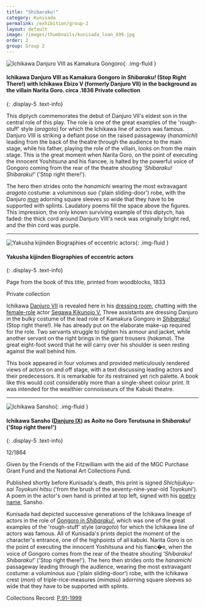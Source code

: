 ```yaml
---
title: "Shibaraku!"
category: Kunisada
permalink: /exhibition/group-2
layout: default
image: /images/thumbnails/kunisada_loan_499.jpg
order: 2
group: Group 2
---
```

![Ichikawa Danjuro VIII as Kamakura Gongoro]({{site.baseurl}}/images/prints/kunisada_loan_499.jpg){: .img-fluid }

#### Ichikawa Danjuro VIII as Kamakura Gongoro in _Shibaraku!_ (Stop Right There!) with Ichikawa Ebizo V (formerly Danjuro VII) in the background as the villain Narita Goro. circa .1836 Private collection
{: .display-5 .text-info}

This diptych commemorates the debut of Danjuro VII's eldest son in the central role of this play. The role is one of the great examples of the 'rough-stuff' style (_aragoto_) for which the Ichikawa line of actors was famous. Danjuro VIII is striking a defiant pose on the raised passageway (_hanamichi_) leading from the back of the theatre through the audience to the main stage, while his father, playing the role of the villain, looks on from the main stage. This is the great moment when Narita Goro, on the point of executing the innocent Yoshitsuna and his fiancee, is halted by the powerful voice of Gongoro coming from the rear of the theatre shouting _'Shibaraku! Shibaraku!'_ ('Stop right there!').

The hero then strides onto the _hanamichi_ wearing the most extravagant _aragoto_ costume: a voluminous _suo_ ('plain sliding-door') robe, with the Danjuro _[mon](/themes/actors-names-and-crests)_  adorning square sleeves so wide that they have to be supported with splints. Laudatory poems fill the space above the figures. This impression, the only known surviving example of this diptych, has faded: the thick cord around Danjuro VIII's neck was originally bright red, and the thin cord was purple.

-----

![Yakusha kijinden Biographies of eccentric actors]({{site.baseurl}}/images/prints/kunisada_loan_book_plate.jpg){: .img-fluid }

#### Yakusha kijinden Biographies of eccentric actors
{: .display-5 .text-info}

Page from the book of this title, printed from woodblocks, 1833

Private collection

Ichikawa [Danjuro VII](/themes/actors-names-and-crests) is revealed here in his [dressing room,](/exhibition/group-13) chatting with the [female-role](/themes/fan-prints-two) actor [Segawa Kikunojo V.](/exhibition/group-7) Three assistants are dressing Danjuro in the bulky costume of the lead role of Kamakura Gongoro in _[Shibaraku!](/exhibition/group-2)_ (Stop right there!). He has already put on the elaborate make-up required for the role. Two servants struggle to tighten his armour and jacket, while another servant on the right brings in the giant trousers (_hakama_). The great eight-foot sword that he will carry over his shoulder is seen resting against the wall behind him.

This book appeared in four volumes and provided meticulously rendered views of actors on and off stage, with a text discussing leading actors and their predecessors. It is remarkable for its restrained yet rich palette. A book like this would cost considerably more than a single-sheet colour print. It was intended for the wealthier connoisseurs of the Kabuki theatre.

-----

![Ichikawa Sansho]({{site.baseurl}}/images/prints/p.91-1999.jpg){: .img-fluid }

#### Ichikawa Sansho ([Danjuro IX](/exhibition/group-18)) as Aoito no Goro Terutsuna in _Shibaraku!_ ('Stop right there!')
{: .display-5 .text-info}

12/1864

Given by the Friends of the Fitzwilliam with the aid of the MGC Purchase Grant Fund and the National Art Collections Fund.

Published shortly before Kunisada's death, this print is signed _Shichijukyu-sai Toyokuni hitsu_ ('from the brush of the seventy-nine-year-old Toyokuni'). A poem in the actor's own hand is printed at top left, signed with his [poetry name,](/themes/actors-names-and-crests) Sansho.

Kunisada had depicted successive generations of the Ichikawa lineage of actors in the role of [Gongoro in _Shibaraku!_,](/exhibition/group-2) which was one of the great examples of the 'rough-stuff' style (_aragoto_) for which the Ichikawa line of actors was famous. All of Kunisada's prints depict the moment of the character's entrance, one of the highpoints of all kabuki. Narita Goro is on the point of executing the innocent Yoshitsuna and his fianc�e, when the voice of Gongoro comes from the rear of the theatre shouting _'Shibaraku! Shibaraku!'_ ('Stop right there!'). The hero then strides onto the _hanamichi_ passageway leading through the audience, wearing the most extravagant costume: a voluminous _suo_ ('plain sliding-door') robe, with the Ichikawa crest (_mon_) of triple-rice-measures (_mimasu_) adorning square sleeves so wide that they have to be supported with splints.

Collections Record: [P.91-1999](https://data.fitzmuseum.cam.ac.uk/id/object/9484)
